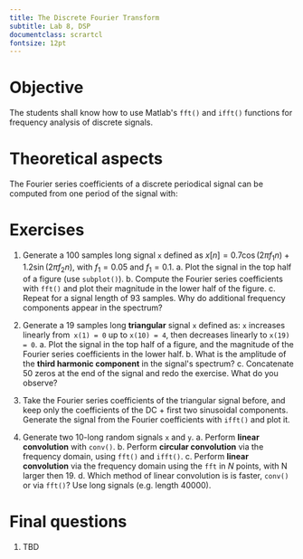 ```yaml
---
title: The Discrete Fourier Transform
subtitle: Lab 8, DSP
documentclass: scrartcl
fontsize: 12pt
---
```


# Objective

The students shall know how to use Matlab's `fft()`
and `ifft()` functions for frequency analysis of
discrete signals.

# Theoretical aspects

The Fourier series coefficients of a discrete periodical
signal can be computed from one period of the signal with:

# Exercises

1. Generate a 100 samples long signal `x` defined as 
$x[n] = 0.7 \cos(2 \pi f_1 n) + 1.2 \sin(2 \pi f_2 n),$
with $f_1 = 0.05$ and $f_1 = 0.1$.
    a. Plot the signal in the top half of a figure (use `subplot()`).
    b. Compute the Fourier series coefficients with `fft()` and 
    plot their magnitude in the lower half of the figure.
    c. Repeat for a signal length of 93 samples. 
    Why do additional frequency components appear in the spectrum?

2. Generate a 19 samples long **triangular** signal `x` defined as:
`x` increases linearly from` x(1) = 0` up to `x(10) = 4`, then decreases linearly 
to `x(19) = 0`.
    a. Plot the signal in the top half of a figure, and the
    magnitude of the Fourier series coefficients in the lower half.
    b. What is the amplitude of the **third harmonic component** 
    in the signal's spectrum?
    c. Concatenate 50 zeros at the end of the signal and redo the exercise.
    What do you observe?

3. Take the Fourier series coefficients of the triangular signal
before, and keep only the coefficients of the DC + first two sinusoidal
components. Generate the signal from the Fourier coefficients with `ifft()`
and plot it.

4. Generate two 10-long random signals `x` and `y`. 
    a. Perform **linear convolution** with `conv()`.
    b. Perform **circular convolution** via the frequency domain, using 
    `fft()` and `ifft()`.
    c. Perform **linear convolution** via the frequency domain using
    the `fft` in $N$ points, with N larger then 19.
    d. Which method of linear convolution is is faster, `conv()` or via `fft()`?
Use long signals (e.g. length 40000).
    

# Final questions


1. TBD
